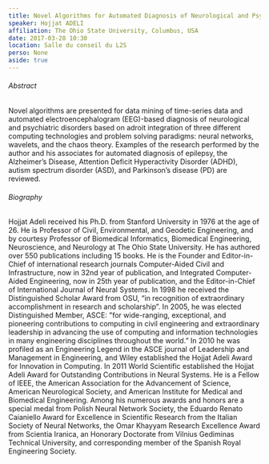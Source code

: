 ```yaml
---
title: Novel Algorithms for Automated Diagnosis of Neurological and Psychiatric Disorders.
speaker: Hojjat ADELI
affiliation: The Ohio State University, Columbus, USA
date: 2017-03-28 10:30
location: Salle du conseil du L2S
perso: None
aside: true
---
```


###### Abstract
Novel algorithms are presented for data mining of time-series data and
automated electroencephalogram (EEG)-based diagnosis of neurological
and psychiatric disorders based on adroit integration of three
different computing technologies and problem solving paradigms: neural
networks, wavelets, and the chaos theory. Examples of the research
performed by the author and his associates for automated diagnosis of
epilepsy, the Alzheimer’s Disease, Attention Deficit Hyperactivity
Disorder (ADHD), autism spectrum disorder (ASD), and Parkinson’s
disease (PD) are reviewed.

###### Biography
Hojjat Adeli received his Ph.D. from Stanford University in 1976 at
the age of 26. He is Professor of Civil, Environmental, and Geodetic
Engineering, and by courtesy Professor of Biomedical Informatics,
Biomedical Engineering, Neuroscience, and Neurology at The Ohio State
University. He has authored over 550 publications including 15 books.
He is the Founder and Editor-in-Chief of international research
journals Computer-Aided Civil and Infrastructure, now in 32nd year of
publication, and Integrated Computer-Aided Engineering, now in 25th
year of publication, and the Editor-in-Chief of International Journal
of Neural Systems. In 1998 he received the Distinguished Scholar Award
from OSU, “in recognition of extraordinary accomplishment in research
and scholarship”. In 2005, he was elected Distinguished Member, ASCE:
"for wide-ranging, exceptional, and pioneering contributions to
computing in civil engineering and extraordinary leadership in
advancing the use of computing and information technologies in many
engineering disciplines throughout the world.” In 2010 he was profiled
as an Engineering Legend in the ASCE journal of Leadership and
Management in Engineering, and Wiley established the Hojjat Adeli
Award for Innovation in Computing. In 2011 World Scientific
established the Hojjat Adeli Award for Outstanding Contributions in
Neural Systems. He is a Fellow of IEEE, the American Association for
the Advancement of Science, American Neurological Society, and
American Institute for Medical and Biomedical Engineering. Among his
numerous awards and honors are a special medal from Polish Neural
Network Society, the Eduardo Renato Caianiello Award for Excellence in
Scientific Research from the Italian Society of Neural Networks, the
Omar Khayyam Research Excellence Award from Scientia Iranica, an
Honorary Doctorate from Vilnius Gediminas Technical University, and
corresponding member of the Spanish Royal Engineering Society.